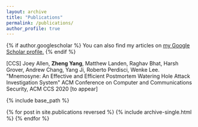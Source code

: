 ```yaml
---
layout: archive
title: "Publications"
permalink: /publications/
author_profile: true
---
```


{% if author.googlescholar %}
  You can also find my articles on <u><a href="{{author.googlescholar}}">my Google Scholar profile</a>.</u>
{% endif %}

[CCS] Joey Allen, **Zheng Yang**, Matthew Landen, Raghav Bhat, Harsh Grover, Andrew Chang, Yang Ji, Roberto Perdisci, Wenke Lee. "Mnemosyne: An Effective and Efficient Postmortem Watering Hole Attack Investigation System" ACM Conference on Computer and Communications Security, ACM CCS 2020 [to appear]

{% include base_path %}

{% for post in site.publications reversed %}
  {% include archive-single.html %}
{% endfor %}
